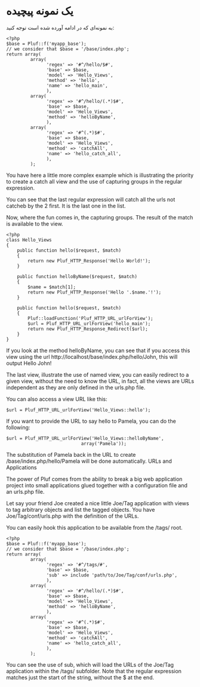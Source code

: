 # یک نمونه پیچیده

به نمونه‌ای که در ادامه آورده شده است توجه کنید:

	<?php
	$base = Pluf::f('myapp_base');
	// we consider that $base = '/base/index.php';
	return array(
             array(
                   'regex' => '#^/hello/$#',
                   'base' => $base,
                   'model' => 'Hello_Views',
                   'method' => 'hello',
                   'name' => 'hello_main',
                   ),
             array(
                   'regex' => '#^/hello/(.*)$#',
                   'base' => $base,
                   'model' => 'Hello_Views',
                   'method' => 'helloByName',
                   ),
             array(
                   'regex' => '#^(.*)$#',
                   'base' => $base,
                   'model' => 'Hello_Views',
                   'method' => 'catchAll',
                   'name' => 'hello_catch_all',
                   ),
             );

You have here a little more complex example which is illustrating the priority to create a catch all view and the use of capturing groups in the regular expression.

You can see that the last regular expression will catch all the urls not catcheb by the 2 first. It is the last one in the list.

Now, where the fun comes in, the capturing groups. The result of the match is available to the view.

	<?php
	class Hello_Views
	{
		public function hello($request, $match)
		{
		    return new Pluf_HTTP_Response('Hello World!');
		}
		
		public function helloByName($request, $match)
		{
		    $name = $match[1];
		    return new Pluf_HTTP_Response('Hello '.$name.'!');
		}
		
		public function hello($request, $match)
		{
		    Pluf::loadFunction('Pluf_HTTP_URL_urlForView');
		    $url = Pluf_HTTP_URL_urlForView('hello_main');
		    return new Pluf_HTTP_Response_Redirect($url);
		}
	}

If you look at the method helloByName, you can see that if you access this view using the url http://localhost/base/index.php/hello/John, this will output Hello John!

The last view, illustrate the use of named view, you can easily redirect to a given view, without the need to know the URL, in fact, all the views are URLs independent as they are only defined in the urls.php file.

You can also access a view URL like this:

	$url = Pluf_HTTP_URL_urlForView('Hello_Views::hello');

If you want to provide the URL to say hello to Pamela, you can do the following:

	$url = Pluf_HTTP_URL_urlForView('Hello_Views::helloByName',
                                array('Pamela'));

The substitution of Pamela back in the URL to create /base/index.php/hello/Pamela will be done automatically.
URLs and Applications

The power of Pluf comes from the ability to break a big web application project into small applications glued together with a configuration file and an urls.php file.

Let say your friend Joe created a nice little Joe/Tag application with views to tag arbitrary objects and list the tagged objects. You have Joe/Tag/conf/urls.php with the definition of the URLs.

You can easily hook this application to be available from the /tags/ root.

	<?php
	$base = Pluf::f('myapp_base');
	// we consider that $base = '/base/index.php';
	return array(
             array(
                   'regex' => '#^/tags/#',
                   'base' => $base,
                   'sub' => include 'path/to/Joe/Tag/conf/urls.php',
                   ),
             array(
                   'regex' => '#^/hello/(.*)$#',
                   'base' => $base,
                   'model' => 'Hello_Views',
                   'method' => 'helloByName',
                   ),
             array(
                   'regex' => '#^(.*)$#',
                   'base' => $base,
                   'model' => 'Hello_Views',
                   'method' => 'catchAll',
                   'name' => 'hello_catch_all',
                   ),
             );

You can see the use of sub, which will load the URLs of the Joe/Tag application within the /tags/ subfolder. Note that the regular expression matches just the start of the string, without the $ at the end.